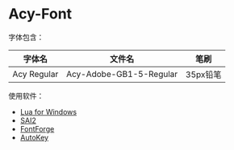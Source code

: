 # Acy-Font
字体包含：

|字体名|文件名|笔刷|
|-|-|-|
|Acy Regular|Acy-Adobe-GB1-5-Regular|35px铅笔|

使用软件：
* [Lua for Windows](https://github.com/rjpcomputing/luaforwindows)
* [SAI2](https://saier.me/sai2)
* [FontForge](https://fontforge.github.io)
* [AutoKey](https://github.com/lxfly2000/AutoKey)
